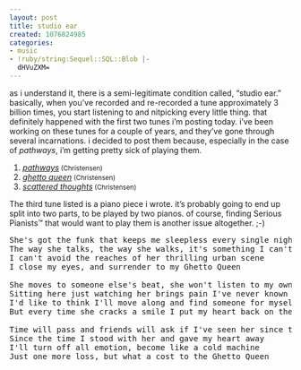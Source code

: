 ```yaml
---
layout: post
title: studio ear
created: 1076824985
categories:
- music
- !ruby/string:Sequel::SQL::Blob |-
  dHVuZXM=
---
```

<p>as i understand it, there is a semi-legitimate condition called, &#8220;studio ear.&#8221; basically, when you&#8217;ve recorded and re-recorded a tune approximately 3 billion times, you start listening to and nitpicking every little thing. that definitely happened with the first two tunes i&#8217;m posting today. i&#8217;ve been working on these tunes for a couple of years, and they&#8217;ve gone through several incarnations. i decided to post them because, especially in the case of <i>pathways</i>, i&#8217;m getting pretty sick of playing them.</p>

<OL>
<li><A href="http://music.bubblehouse.org.s3-website-us-east-1.amazonaws.com/music/pathways.mp3"><i>pathways</i></A><small> (Christensen)</small></li>
<li><A href="http://music.bubblehouse.org.s3-website-us-east-1.amazonaws.com/music/ghettoqueen.mp3"><i>ghetto queen</i></A><small> (Christensen)</small></li>
<li><A href="http://music.bubblehouse.org.s3-website-us-east-1.amazonaws.com/music/ScatteredThoughts.mp3"><i>scattered thoughts</i></A><small> (Christensen)</small></li>
</OL>

<p>The third tune listed is a piano piece i wrote. it&#8217;s probably going to end up split into two parts, to be played by two pianos. of course, finding <span style="text-transform: none">Serious Pianists&trade;</span> that would want to play them is another issue altogether. ;-)</p>

<pre>
She's got the funk that keeps me sleepless every single night
The way she talks, the way she walks, it's something I can't fight
I can't avoid the reaches of her thrilling urban scene
I close my eyes, and surrender to my Ghetto Queen

She moves to someone else's beat, she won't listen to my own
Sitting here just watching her brings pain I've never known
I'd like to think I'll move along and find someone for myself
But every time she cracks a smile I put my heart back on the shelf

Time will pass and friends will ask if I've seen her since that day
Since the time I stood with her and gave my heart away
I'll turn off all emotion, become like a cold machine
Just one more loss, but what a cost to the Ghetto Queen
</pre>
